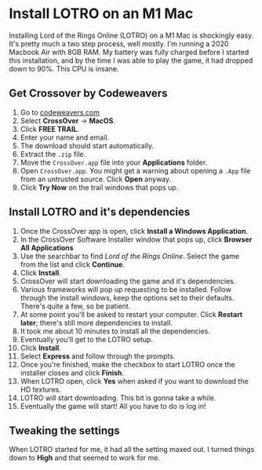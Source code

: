 # Install LOTRO on an M1 Mac

Installing Lord of the Rings Online (LOTRO) on a M1 Mac is shockingly easy. It's pretty much a two step process, well mostly. I'm running a 2020 Macbook Air with 8GB RAM. My battery was fully charged before I started this installation, and by the time I was able to play the game, it had dropped down to 90%. This CPU is insane.

## Get Crossover by Codeweavers

1. Go to [codeweavers.com](https://www.codeweavers.com/)
1. Select **CrossOver** -> **MacOS**.
1. Click **FREE TRAIL**.
1. Enter your name and email.
1. The download should start automatically.
1. Extract the `.zip` file.
1. Move the `CrossOver.app` file into your **Applications** folder.
1. Open `CrossOver.app`. You might get a warning about opening a `.App` file from an untrusted source. Click **Open** anyway.
1. Click **Try Now** on the trail windows that pops up.

## Install LOTRO and it's dependencies 

1. Once the CrossOver app is open, click **Install a Windows Application**.
1. In the CrossOver Software Installer window that pops up, click **Browser All Applications**
1. Use the searchbar to find _Lord of the Rings Online_. Select the game from the list and click **Continue**.
1. Click **Install**.
1. CrossOver will start downloading the game and it's dependencies.
1. Various frameworks will pop up requesting to be installed. Follow through the install windows, keep the options set to their defaults. There's quite a few, so be patient.
1. At some point you'll be asked to restart your computer. Click **Restart later**; there's still more dependencies to install.
1. It took me about 10 minutes to install all the dependencies.
1. Eventually you'll get to the LOTRO setup.
1. Click **Install**.
1. Select **Express** and follow through the prompts.
1. Once you're finished, make the checkbox to start LOTRO once the installer closes and click **Finish**.
1. When LOTRO open, click **Yes** when asked if you want to download the HD textures.
1. LOTRO will start downloading. This bit is gonna take a while.
1. Eventually the game will start! All you have to do is log in!

## Tweaking the settings

When LOTRO started for me, it had all the setting maxed out. I turned things down to **High** and that seemed to work for me. 
